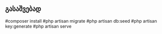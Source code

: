 ## გასაშვებად
#composer install
#php artisan migrate
#php artisan db:seed
#php artisan key:generate
#php artisan serve
